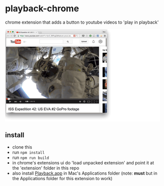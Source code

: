 # playback-chrome

chrome extension that adds a button to youtube videos to 'play in playback'

![gif](playback-chrome.gif)

## install

- clone this
- run `npm install`
- run `npm run build`
- in chrome's extensions ui do 'load unpacked extension' and point it at the 'extension' folder in this repo
- also install [Playback.app](https://github.com/mafintosh/playback) in Mac's Applications folder (note: **must** but in the Applications folder for this extension to work)
